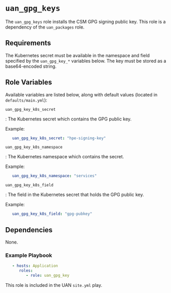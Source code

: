 # `uan_gpg_keys`

The `uan_gpg_keys` role installs the CSM GPG signing public key. This role is a dependency of the
`uan_packages` role.

## Requirements

The Kubernetes secret must be available in the namespace and field specified
by the `uan_gpg_key_*` variables below. The key must be stored as a base64-encoded
string.

## Role Variables

Available variables are listed below, along with default values (located in
`defaults/main.yml`):

`uan_gpg_key_k8s_secret`

: The Kubernetes secret which contains the GPG public key.

  Example:

  ```yaml
     uan_gpg_key_k8s_secret: "hpe-signing-key"
  ```

`uan_gpg_key_k8s_namespace`

: The Kubernetes namespace which contains the secret.

  Example:

  ```yaml
     uan_gpg_key_k8s_namespace: "services"
  ```

`uan_gpg_key_k8s_field`

: The field in the Kubernetes secret that holds the GPG public key.

  Example:

  ```yaml
     uan_gpg_key_k8s_field: "gpg-pubkey"
  ```

## Dependencies

None.

### Example Playbook

```yaml
   - hosts: Application
      roles:
         - role: uan_gpg_key
```

This role is included in the UAN `site.yml` play.
